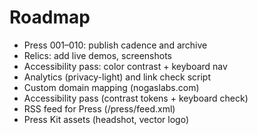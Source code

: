 # Roadmap
- Press 001–010: publish cadence and archive
- Relics: add live demos, screenshots
- Accessibility pass: color contrast + keyboard nav
- Analytics (privacy-light) and link check script
- Custom domain mapping (nogaslabs.com)
- Accessibility pass (contrast tokens + keyboard check)
- RSS feed for Press (/press/feed.xml)
- Press Kit assets (headshot, vector logo)
